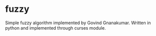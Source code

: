 # fuzzy
Simple fuzzy algorithm implemented by Govind Gnanakumar. Written in python and implemented through curses module.
